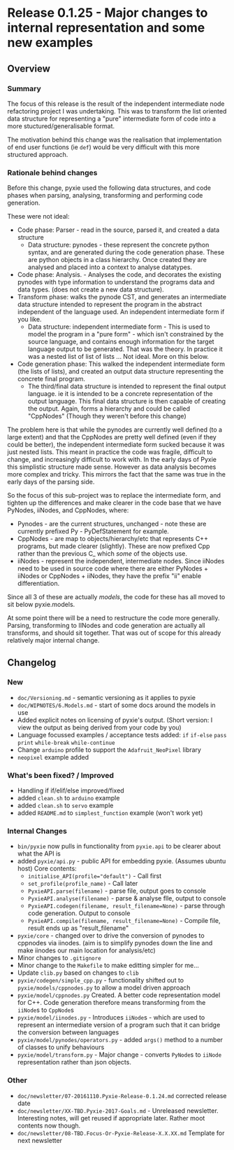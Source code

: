 # Release 0.1.25 - Major changes to internal representation and some new examples

## Overview

### Summary

The focus of this release is the result of the independent intermediate
node refactoring project I was undertaking. This was to transform the list
oriented data structure for representing a "pure" intermediate form of
code into a more stuctured/generalisable format.

The motivation behind this change was the realisation that implementation
of end user functions (ie `def`) would be very difficult with this more
structured approach. 

### Rationale behind changes

Before this change, pyxie used the following data structures, and code
phases when parsing, analysing, transforming and performing code
generation.

These were not ideal:

* Code phase: Parser - read in the source, parsed it, and created a
  data structure
    * Data structure: pynodes - these represent the concrete python
      syntax, and are generated during the code generation phase. These
      are python objects in a class hierarchy. Once created they are
      analysed and placed into a context to analyse datatypes.
* Code phase: Analysis. - Analyses the code, and decorates the existing
  pynodes with type information to understand the programs data and data
  types. (does not create a new data structure).
* Transform phase: walks the pynode CST, and generates an intermediate
  data structure intended to represent the program in the abstract
  independent of the language used. An independent intermediate form
  if you like.
    * Data structure: independent intermediate  form - This is used
      to model the program in a "pure form" - which isn't constrained
      by the source language, and contains enough information for the
      target language output to be generated. That was the theory. In
      practice it was a nested list of  list of lists ... Not ideal.
      More on this below.
* Code generation phase: This walked the independent intermediate form
  (the lists of lists), and created an output data structure representing
  the concrete final program.
  - The third/final data structure is intended to represent the final
  output language. ie it is intended to be a concrete representation of
  the output language. This final data structure is then capable of
  creating the output. Again, forms a hierarchy and could be called
  "CppNodes" (Though they weren't before this change)

The problem here is that while the pynodes are currently well defined (to
a large extent) and that the CppNodes are pretty well defined (even if
they could be better), the independent intermediate form sucked because
it was just nested lists. This meant in practice the code was fragile,
difficult to change, and increasingly difficult to work with. In the early 
days of Pyxie this simplistic structure made sense. However as data
analysis becomes more complex and tricky. This mirrors the fact that
the same was true in the early days of the parsing side. 

So the focus of this sub-project was to replace the intermediate form,
and tighten up the differences and make clearer in the code base that
we have PyNodes, iiNodes, and CppNodes, where:

* Pynodes - are the current structures, unchanged - note these are
  currently prefixed Py - PyDefStatement for example.
* CppNodes - are map to objects/hierarchy/etc that represents C++ programs,
  but made clearer (slightly). These are now prefixed Cpp rather than the
  previous C_ which *some* of the objects use.
* iiNodes - represent the independent, intermediate nodes. Since iiNodes
  need to be used in source code where there are either PyNodes + iiNodes
  or  CppNodes + iiNodes, they have the prefix "ii" enable differentiation.

Since all 3 of these are actually *models*, the code for these has all
moved to sit below pyxie.models.

At some point there will be a need to restructure the code more generally.
Parsing, transforming to IINodes and code generation are actually all
transforms, and should sit together. That was out of scope for this
already relatively major internal change.

## Changelog

### New

* `doc/Versioning.md` - semantic versioning as it applies to pyxie
* `doc/WIPNOTES/6.Models.md` - start of some docs around the models in use
* Added explicit notes on licensing of pyxie's output.
  (Short version: I view the output as being derived from your code by you)
* Language focussed examples / acceptance tests added:
  `if` `if-else` `pass` `print`  `while-break` `while-continue`
* Change `arduino` profile to support the `Adafruit_NeoPixel` library
* `neopixel` example added

### What's been fixed? / Improved

* Handling if if/elif/else improved/fixed
* added `clean.sh` to `arduino` example
* added `clean.sh` to `servo` example
* added `README.md` to `simplest_function` example (won't work yet)

### Internal Changes

* `bin/pyxie` now pulls in functionality from `pyxie.api` to be clearer
   about what the API is
* added `pyxie/api.py` - public API for embedding pyxie. (Assumes
  ubuntu host) Core contents:
    * `initialise_API(profile="default")` - Call first
    * `set_profile(profile_name)` - Call later
    * `PyxieAPI.parse(filename)` - parse file, output goes to console
    * `PyxieAPI.analyse(filename)` - parse & analyse flle, output to console
    * `PyxieAPI.codegen(filename, result_filename=None)` - parse through
       code generation. Output to console
    * `PyxieAPI.compile(filename, result_filename=None)` - Compile file,
       result ends up as "result_filename"
* `pyxie/core` - changed over to drive the conversion of pynodes to
   cppnodes via iinodes. (aim is to simplify pynodes down the line and
   make iinodes our main location for analysis/etc)
* Minor changes to `.gitignore`
* Minor change to the `Makefile` to make editting simpler for me...
* Update `clib.py` based on changes to `clib`
* `pyxie/codegen/simple_cpp.py` - functionality shifted out to
  `pyxie/models/cppnodes.py` to allow a model driven approach
* `pyxie/model/cppnodes.py` Created. A better code representation
   model for C++. Code generation therefore means transforming from the
   `iiNode`s to `CppNode`s 
* `pyxie/model/iinodes.py` - Introduces `iiNode`s - which are used to
  represent an intermediate version of a program such that it can bridge
  the conversion between languages
* `pyxie/model/pynodes/operators.py` - added `args()` method to a number
   of classes to unify behaviours
* `pyxie/model/transform.py` - Major change - converts `PyNode`s to
  `iiNode` representation rather than json objects.

### Other

* `doc/newsletter/07-20161110.Pyxie-Release-0.1.24.md` corrected release date
* `doc/newsletter/XX-TBD.Pyxie-2017-Goals.md` - Unreleased newsletter.
  Interesting notes, will get reused if appropriate later. Rather moot
  contents now though.
* `doc/newsletter/08-TBD.Focus-Or-Pyxie-Release-X.X.XX.md` Template for
   next newsletter
